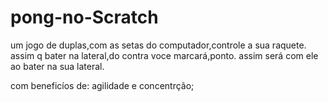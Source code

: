 # pong-no-Scratch

um jogo de duplas,com as setas do computador,controle a sua raquete.
assim q bater na lateral,do contra voce marcará,ponto.
assim será com ele ao bater na sua lateral.

com beneficíos de: agilidade e concentrção; 
